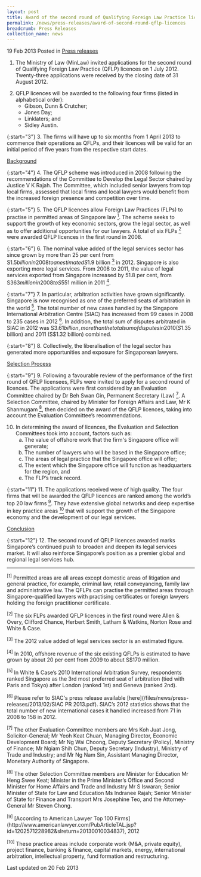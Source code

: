 ```yaml
---
layout: post
title: Award of the second round of Qualifying Foreign Law Practice licences
permalink: /news/press-releases/award-of-second-round-qflp-licences
breadcrumb: Press Releases
collection_name: news
---
```


19 Feb 2013 Posted in [Press releases](/news/press-releases)

1. The Ministry of Law (MinLaw) invited applications for the second round of Qualifying Foreign Law Practice (QFLP) licences on 1 July 2012.  Twenty-three applications were received by the closing date of 31 August 2012.

<ol start="2">
<li>QFLP licences will be awarded to the following four firms (listed in alphabetical order):

<ul>

<li>Gibson, Dunn & Crutcher;</li>

<li>Jones Day;</li>

<li>Linklaters; and</li>

<li>Sidley Austin.</li>


</ul>

</li>
</ol>

{:start="3"}
3. The firms will have up to six months from 1 April 2013 to commence their operations as QFLPs, and their licences will be valid for an initial period of five years from the respective start dates.

<u>Background</u>

{:start="4"}
4. The QFLP scheme was introduced in 2008 following the recommendations of the Committee to Develop the Legal Sector chaired by Justice V K Rajah.  The Committee, which included senior lawyers from top local firms, assessed that local firms and local lawyers would benefit from the increased foreign presence and competition over time.

{:start="5"}
5. The QFLP licences allow Foreign Law Practices (FLPs) to practise in permitted areas of Singapore law <a href="#fn1"><sup>1</sup></a>.  The scheme seeks to support the growth of key economic sectors, grow the legal sector, as well as to offer additional opportunities for our lawyers.   A total of six FLPs <a href="#fn2"><sup>2</sup></a> were awarded QFLP licences in the first round in 2008. 


{:start="6"}
6. The nominal value added of the legal services sector has since grown by more than 25 per cent from S$1.5 billion in 2008 to an estimated S$1.9 billion <a href="#fn3"><sup>3</sup></a> in 2012.  Singapore is also exporting more legal services. From 2008 to 2011, the value of legal services exported from Singapore increased by 51.8 per cent, from S$363 million in 2008 to S$551 million in 2011 <a href="#fn4"><sup>4</sup></a>. 

{:start="7"}
7. In particular, arbitration activities have grown significantly. Singapore is now recognised as one of the preferred seats of arbitration in the world <a href="#fn5"><sup>5</sup></a>. The total number of new cases handled by the Singapore International Arbitration Centre (SIAC) has increased from 99 cases in 2008 to 235 cases in 2012 <a href="#fn6"><sup>6</sup></a>.  In addition, the total sum of disputes arbitrated in SIAC in 2012 was S$3.61 billion, more than the total sum of disputes in 2010 (S$1.35 billion) and 2011 (S$1.32 billion) combined.

{:start="8"}
8. Collectively, the liberalisation of the legal sector has generated more opportunities and exposure for Singaporean lawyers. 

<u>Selection Process</u>

{:start="9"}
9. Following a favourable review of the performance of the first round of QFLP licensees, FLPs were invited to apply for a second round of licences.  The applications were first considered by an Evaluation Committee chaired by Dr Beh Swan Gin, Permanent Secretary (Law) <a href="#fn7"><sup>7</sup></a>.  A Selection Committee, chaired by Minister for Foreign Affairs and Law, Mr K Shanmugam <a href="#fn8"><sup>8</sup></a>, then decided on the award of the QFLP licences, taking into account the Evaluation Committee’s recommendations.


<ol start="10">
<li>  In determining the award of licences, the Evaluation and Selection Committees took into account, factors such as:

<ol style="list-style-type: lower-alpha;">
<li>The value of offshore work that the firm's Singapore office will generate;</li>
<li>The number of lawyers who will be based in the Singapore office;</li>
<li>The areas of legal practice that the Singapore office will offer;</li>
<li>The extent which the Singapore office will function as headquarters for the region, and</li>
<li>The FLP’s track record.</li> 
</ol>

</li>
</ol>

{:start="11"}
11. The applications received were of high quality.  The four firms that will be awarded the QFLP licences are ranked among the world’s top 20 law firms <a href="#fn9"><sup>9</sup></a>.  They have extensive global networks and deep expertise in key practice areas <a href="#fn10"><sup>10</sup></a> that will support the growth of the Singapore economy and the development of our legal services.

<u>Conclusion</u>

{:start="12"}
12. The second round of QFLP licences awarded marks Singapore’s continued push to broaden and deepen its legal services market.  It will also reinforce Singapore’s position as a premier global and regional legal services hub.  


---

<p id="fn1"><sup>[1]</sup> Permitted areas are all areas except domestic areas of litigation and general practice, for example, criminal law, retail conveyancing, family law and administrative law. The QFLPs can practise the permitted areas through Singapore-qualified lawyers with practising certificates or foreign lawyers holding the foreign practitioner certificate.</p>


<p id="fn2"><sup>[2]</sup> The six FLPs awarded QFLP licences in the first round were Allen & Overy, Clifford Chance, Herbert Smith, Latham & Watkins, Norton Rose and White & Case.</p>


<p id="fn3"><sup>[3]</sup> The 2012 value added of legal services sector is an estimated figure.</p>



<p id="fn4"><sup>[4]</sup> In 2010, offshore revenue of the six existing QFLPs is estimated to have grown by about 20 per cent from 2009 to about S$170 million.</p>



<p id="fn5"><sup>[5]</sup> In White & Case’s 2010 International Arbitration Survey, respondents ranked Singapore as the 3rd most preferred seat of arbitration (tied with Paris and Tokyo) after London (ranked 1st) and Geneva (ranked 2nd).</p>



<p id="fn6"><sup>[6]</sup> Please refer to SIAC's press release available [here](/files/news/press-releases/2013/02/SIAC PR 2013.pdf).  SIAC’s 2012 statistics shows that the total number of new international cases it handled increased from 71 in 2008 to 158 in 2012. </p>



<p id="fn7"><sup>[7]</sup> The other Evaluation Committee members are Mrs Koh Juat Jong, Solicitor-General; Mr Yeoh Keat Chuan, Managing Director, Economic Development Board; Mr Ng Wai Choong, Deputy Secretary (Policy), Ministry of Finance; Mr Ngiam Shih Chun, Deputy Secretary (Industry), Ministry of Trade and Industry; and Mr Ng Nam Sin, Assistant Managing Director, Monetary Authority of Singapore.</p>



<p id="fn8"><sup>[8]</sup> The other Selection Committee members are Minister for Education Mr Heng Swee Keat; Minister in the Prime Minister’s Office and Second Minister for Home Affairs and Trade and Industry Mr S Iswaran; Senior Minister of State for Law and Education Ms Indranee Rajah; Senior Minister of State for Finance and Transport Mrs Josephine Teo, and the Attorney-General Mr Steven Chong.</p>


<p id="fn9"><sup>[9]</sup> [According to American Lawyer Top 100 Firms](http://www.americanlawyer.com/PubArticleTAL.jsp?id=1202571228982&slreturn=20130010034837), 2012</p>


<p id="fn10"><sup>[10]</sup> These practice areas include corporate work (M&A, private equity), project finance, banking & finance, capital markets, energy, international arbitration, intellectual property, fund formation and restructuring.</p>  


<p class="right-side-updated">Last updated on 20 Feb 2013</p>

